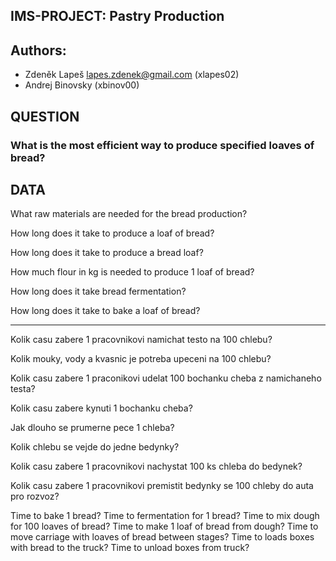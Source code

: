 ## IMS-PROJECT: Pastry Production

## Authors:

* Zdeněk Lapeš <lapes.zdenek@gmail.com> (xlapes02)
* Andrej Binovsky <todo> (xbinov00)

## QUESTION

### What is the most efficient way to produce specified loaves of bread?

## DATA

What raw materials are needed for the bread production?

How long does it take to produce a loaf of bread?

How long does it take to produce a bread loaf?

How much flour in kg is needed to produce 1 loaf of bread?

How long does it take bread fermentation?

How long does it take to bake a loaf of bread?

---

Kolik casu zabere 1 pracovnikovi namichat testo na 100 chlebu?

Kolik mouky, vody a kvasnic je potreba upeceni na 100 chlebu?

Kolik casu zabere 1 praconikovi udelat 100 bochanku cheba z namichaneho testa?

Kolik casu zabere kynuti 1 bochanku cheba?

Jak dlouho se prumerne pece 1 chleba?

Kolik chlebu se vejde do jedne bedynky?

Kolik casu zabere 1 pracovnikovi nachystat 100 ks chleba do bedynek?

Kolik casu zabere 1 pracovnikovi premistit bedynky se 100 chleby do auta pro rozvoz?

Time to bake 1 bread?
Time to fermentation for 1 bread?
Time to mix dough for 100 loaves of bread?
Time to make 1 loaf of bread from dough?
Time to move carriage with loaves of bread between stages?
Time to loads boxes with bread to the truck?
Time to unload boxes from truck?

